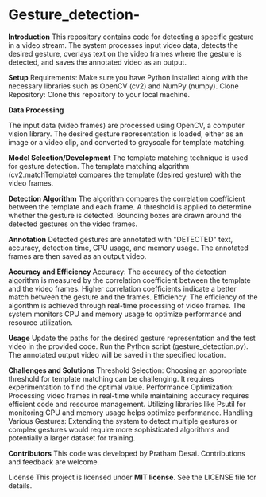 # Gesture_detection-

**Introduction**
This repository contains code for detecting a specific gesture in a video stream. The system processes input video data, detects the desired gesture, overlays text on the video frames where the gesture is detected, and saves the annotated video as an output.

**Setup**
Requirements: Make sure you have Python installed along with the necessary libraries such as OpenCV (cv2) and NumPy (numpy).
Clone Repository: Clone this repository to your local machine.

**Data Processing**

The input data (video frames) are processed using OpenCV, a computer vision library.
The desired gesture representation is loaded, either as an image or a video clip, and converted to grayscale for template matching.

**Model Selection/Development**
The template matching technique is used for gesture detection.
The template matching algorithm (cv2.matchTemplate) compares the template (desired gesture) with the video frames.

**Detection Algorithm**
The algorithm compares the correlation coefficient between the template and each frame.
A threshold is applied to determine whether the gesture is detected.
Bounding boxes are drawn around the detected gestures on the video frames.

**Annotation**
Detected gestures are annotated with "DETECTED" text, accuracy, detection time, CPU usage, and memory usage.
The annotated frames are then saved as an output video.

**Accuracy and Efficiency**
Accuracy: The accuracy of the detection algorithm is measured by the correlation coefficient between the template and the video frames. Higher correlation coefficients indicate a better match between the gesture and the frames.
Efficiency: The efficiency of the algorithm is achieved through real-time processing of video frames. The system monitors CPU and memory usage to optimize performance and resource utilization.

**Usage**
Update the paths for the desired gesture representation and the test video in the provided code.
Run the Python script (gesture_detection.py).
The annotated output video will be saved in the specified location.

**Challenges and Solutions**
Threshold Selection: Choosing an appropriate threshold for template matching can be challenging. It requires experimentation to find the optimal value.
Performance Optimization: Processing video frames in real-time while maintaining accuracy requires efficient code and resource management. Utilizing libraries like Psutil for monitoring CPU and memory usage helps optimize performance.
Handling Various Gestures: Extending the system to detect multiple gestures or complex gestures would require more sophisticated algorithms and potentially a larger dataset for training.

**Contributors**
This code was developed by Pratham Desai.
Contributions and feedback are welcome.

License
This project is licensed under **MIT license**. See the LICENSE file for details.
